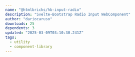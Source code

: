 ```yaml
---
name: "@htmlbricks/hb-input-radio"
description: "Svelte-Bootstrap Radio Input WebComponent"
author: "dariocaruso"
downloads: 25
dependents: 3
updated: "2025-03-09T03:10:30.241Z"
tags: 
  - utility
  - component-library
---
```

